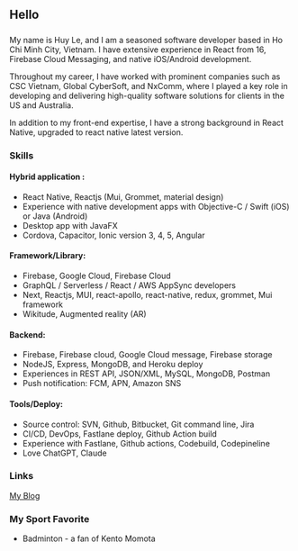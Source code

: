 ## Hello
#####

My name is Huy Le, and I am a seasoned software developer based in Ho Chi Minh City, Vietnam. I have extensive experience in React from 16, Firebase Cloud Messaging, and native iOS/Android development.

Throughout my career, I have worked with prominent companies such as CSC Vietnam, Global CyberSoft, and NxComm, where I played a key role in developing and delivering high-quality software solutions for clients in the US and Australia.

In addition to my front-end expertise, I have a strong background in React Native, upgraded to react native latest version.

### Skills

#### Hybrid application :
- React Native, Reactjs (Mui, Grommet, material design)
- Experience with native development apps with Objective-C / Swift (iOS) or Java (Android)
- Desktop app with JavaFX
- Cordova, Capacitor, Ionic version 3, 4, 5, Angular

#### Framework/Library:
* Firebase, Google Cloud, Firebase Cloud
* GraphQL / Serverless / React / AWS AppSync developers
* Next, Reactjs, MUI, react-apollo, react-native, redux, grommet, Mui framework
* Wikitude, Augmented reality (AR)

#### Backend:
* Firebase, Firebase cloud, Google Cloud message, Firebase storage
* NodeJS, Express, MongoDB, and Heroku deploy
* Experiences in REST API, JSON/XML, MySQL, MongoDB, Postman
* Push notification: FCM, APN, Amazon SNS

#### Tools/Deploy:
* Source control: SVN, Github, Bitbucket, Git command line, Jira
* CI/CD, DevOps, Fastlane deploy, Github Action build
* Experience with Fastlane, Github actions, Codebuild, Codepineline
* Love ChatGPT, Claude

### Links
[My Blog](https://www.vitinhhoangduc.com/blog)

### My Sport Favorite
* Badminton - a fan of Kento Momota



<!--
**MichaelHuy/MichaelHuy** is a ✨ _special_ ✨ repository because its `README.md` (this file) appears on your GitHub profile.

Here are some ideas to get you started:

- 🔭 I’m currently working on ...
- 🌱 I’m currently learning ...
- 👯 I’m looking to collaborate on ...
- 🤔 I’m looking for help with ...
- 💬 Ask me about ...
- 📫 How to reach me: ...
- 😄 Pronouns: ...
- ⚡ Fun fact: ...
-->
